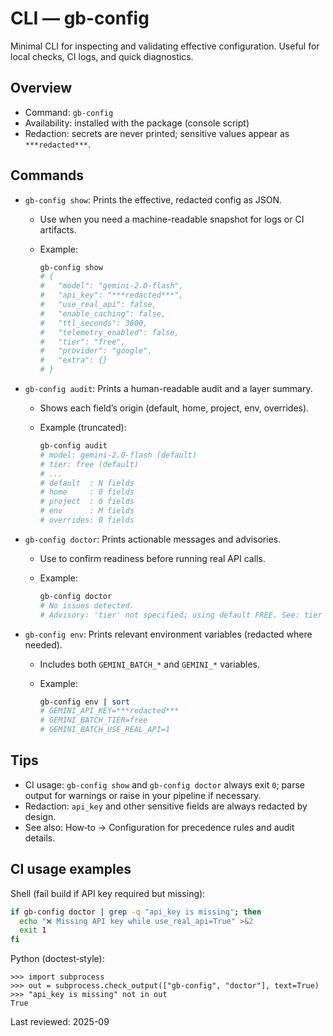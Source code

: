 # CLI — gb-config

Minimal CLI for inspecting and validating effective configuration. Useful for local checks, CI logs, and quick diagnostics.

## Overview

- Command: `gb-config`
- Availability: installed with the package (console script)
- Redaction: secrets are never printed; sensitive values appear as `***redacted***`.

## Commands

- `gb-config show`: Prints the effective, redacted config as JSON.
  - Use when you need a machine-readable snapshot for logs or CI artifacts.
  - Example:

    ```bash
    gb-config show
    # {
    #   "model": "gemini-2.0-flash",
    #   "api_key": "***redacted***",
    #   "use_real_api": false,
    #   "enable_caching": false,
    #   "ttl_seconds": 3600,
    #   "telemetry_enabled": false,
    #   "tier": "free",
    #   "provider": "google",
    #   "extra": {}
    # }
    ```

- `gb-config audit`: Prints a human-readable audit and a layer summary.
  - Shows each field’s origin (default, home, project, env, overrides).
  - Example (truncated):

    ```bash
    gb-config audit
    # model: gemini-2.0-flash (default)
    # tier: free (default)
    # ...
    # default  : N fields
    # home     : 0 fields
    # project  : 0 fields
    # env      : M fields
    # overrides: 0 fields
    ```

- `gb-config doctor`: Prints actionable messages and advisories.
  - Use to confirm readiness before running real API calls.
  - Example:

    ```bash
    gb-config doctor
    # No issues detected.
    # Advisory: 'tier' not specified; using default FREE. See: tier (enum: FREE|TIER_1|...)
    ```

- `gb-config env`: Prints relevant environment variables (redacted where needed).
  - Includes both `GEMINI_BATCH_*` and `GEMINI_*` variables.
  - Example:

    ```bash
    gb-config env | sort
    # GEMINI_API_KEY=***redacted***
    # GEMINI_BATCH_TIER=free
    # GEMINI_BATCH_USE_REAL_API=1
    ```

## Tips

- CI usage: `gb-config show` and `gb-config doctor` always exit `0`; parse output for warnings or raise in your pipeline if necessary.
- Redaction: `api_key` and other sensitive fields are always redacted by design.
- See also: How‑to → Configuration for precedence rules and audit details.

## CI usage examples

Shell (fail build if API key required but missing):

```bash
if gb-config doctor | grep -q "api_key is missing"; then
  echo "❌ Missing API key while use_real_api=True" >&2
  exit 1
fi
```

Python (doctest‑style):

```pycon
>>> import subprocess
>>> out = subprocess.check_output(["gb-config", "doctor"], text=True)
>>> "api_key is missing" not in out
True
```

Last reviewed: 2025-09
